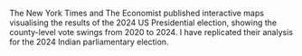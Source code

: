 The New York Times and The Economist published interactive maps visualising the results of the 2024 US Presidential election, showing the county-level vote swings from 2020 to 2024.
I have replicated their analysis for the 2024 Indian parliamentary election.
